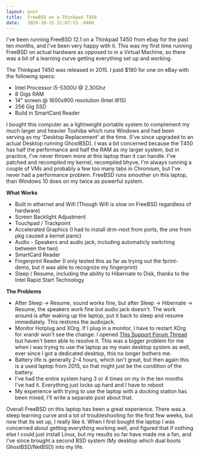 ```yaml
---
layout: post
title:  FreeBSD on a Thinkpad T450
date:   2020-10-15 21:07:53 -0400
---
```


I've been running FreeBSD 12.1 on a Thinkpad T450 from ebay for the past ten months, and I've been very happy with it. This was my first time running FreeBSD on actual hardware as opposed to in a Virtual Machine, so there was a bit of a learning curve getting everything set up and working.

The Thinkpad T450 was released in 2015. I paid $180 for one on eBay with the following specs:

- Intel Processor i5-5300U @ 2.30Ghz
- 8 Gigs RAM
- 14" screen @ 1600x900 resolution (Intel i915)
- 256 Gig SSD
- Build in SmartCard Reader

I bought this computer as a lightweight portable system to complement my much larger and heavier Toshiba which runs Windows and had been serving as my 'Desktop Replacement' at the time. (I've since upgraded to an actual Desktop running GhostBSD). I was a bit concerned because the T450 has half the performance and half the RAM as my larger system, but in practice, I've never thrown more at this laptop than it can handle. I've patched and recompiled my kernel, recompiled bhyve, I'm always running a couple of VMs and probably a few too many tabs in Chromium, but I've never had a performance problem. FreeBSD runs smoother on this laptop, than Windows 10 does on my twice as powerful system.

**What Works**

- Built in ethernet and Wifi (Though Wifi is slow on FreeBSD regardless of hardware)
- Screen Backlight Adjustment
- Touchpad / Trackpoint
- Accelerated Graphics (I had to install drm-next from ports, the one from pkg caused a kernel panic)
- Audio - Speakers and audio jack, including automaticly switching between the two)
- SmartCard Reader
- Fingerprint Reader (I only tested this as far as trying out the fprint-demo, but it was able to recognize my fingerprint)
- Sleep / Resume, including the ability to Hibernate to Disk, thanks to the Intel Rapid Start Technology

**The Problems**

- After Sleep -> Resume, sound works fine, but after Sleep -> Hibernate -> Resume, the speakers work fine but audio jack doesn't. The work around is after waking up the laptop, put it back to sleep and resume immediately. This restores the audiojack. 
- Monitor Hotplug and XOrg. If I plug in a monitor, I have to restart XOrg for xrandr won't see the change. I opened [This Support Forum Thread](https://forums.freebsd.org/threads/xorg-xrandr-unable-to-see-monitor-plugged-in-after-x-org-is-running.75622/#post-465676) but haven't been able to resolve it. This was a bigger problem for me when I was trying to use the laptop as my main desktop system as well, ever since I got a dedicated desktop, this no longer bothers me.
- Battery life is generally 2-4 hours, which isn't great, but then again this is a used laptop from 2015, so that might just be the condition of the battery.
- I've had the entire system hang 3 or 4 times on my in the ten months I've had it. Everything just locks up hard and I have to reboot
- My experience with trying to use the laptop with a docking station has been mixed, I'll write a separate post about that.

Overall FreeBSD on this laptop has been a great experience. There was a steep learning curve and a lot of troubleshooting for the first few weeks, but now that its set up, I really like it. When I first bought the laptop I was concerned about getting everything working well, and figured that if nothing else I could just install Linux, but my results so far have made me a fan, and I've since brought a second BSD system (My desktop which dual boots GhostBSD/NetBSD) into my life. 